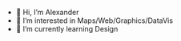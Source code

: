 - 👋 Hi, I’m Alexander
- 👀 I’m interested in Maps/Web/Graphics/DataVis
- 🌱 I’m currently learning Design

<!---
AlexMoiseev69/AlexMoiseev69 is a ✨ special ✨ repository because its `README.md` (this file) appears on your GitHub profile.
You can click the Preview link to take a look at your changes.
--->
